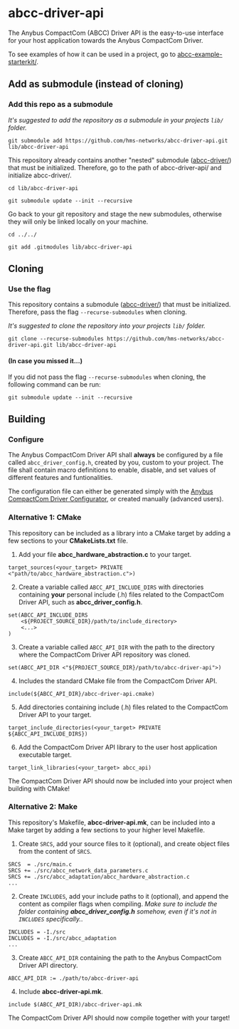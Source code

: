 # abcc-driver-api
The Anybus CompactCom (ABCC) Driver API is the easy-to-use interface for your host application towards the Anybus CompactCom Driver.

To see examples of how it can be used in a project, go to [abcc-example-starterkit/](https://github.com/hms-networks/abcc-example-starterkit).

## Add as submodule (instead of cloning)

### Add this repo as a submodule

*It's suggested to add the repository as a submodule in your projects `lib/` folder.*
```
git submodule add https://github.com/hms-networks/abcc-driver-api.git lib/abcc-driver-api
```
This repository already contains another "nested" submodule ([abcc-driver/](https://github.com/hms-networks/abcc-driver)) that must be initialized. Therefore, go to the path of abcc-driver-api/ and initialize abcc-driver/.
```
cd lib/abcc-driver-api
```
```
git submodule update --init --recursive
```
Go back to your git repository and stage the new submodules, otherwise they will only be linked locally on your machine.
```
cd ../../
```
```
git add .gitmodules lib/abcc-driver-api
```

## Cloning

### Use the flag

This repository contains a submodule ([abcc-driver/](https://github.com/hms-networks/abcc-driver)) that must be initialized. Therefore, pass the flag `--recurse-submodules` when cloning.

*It's suggested to clone the repository into your projects `lib/` folder.*
```
git clone --recurse-submodules https://github.com/hms-networks/abcc-driver-api.git lib/abcc-driver-api
```

#### (In case you missed it...)

If you did not pass the flag `--recurse-submodules` when cloning, the following command can be run:
```
git submodule update --init --recursive
```

## Building

### Configure

The Anybus CompactCom Driver API shall **always** be configured by a file called `abcc_driver_config.h`, created by you, custom to your project. The file shall contain macro definitions to enable, disable, and set values of different features and funtionalities.

The configuration file can either be generated simply with the [Anybus CompactCom Driver Configurator](https://compactcom40driver.online-config.anybus.com/), or created manually (advanced users).

### Alternative 1: CMake

This repository can be included as a library into a CMake target by adding a few sections to your **CMakeLists.txt** file.

1. Add your file **abcc_hardware_abstraction.c** to your target.
```
target_sources(<your_target> PRIVATE <"path/to/abcc_hardware_abstraction.c">)
```

2. Create a variable called `ABCC_API_INCLUDE_DIRS` with directories containing **your** personal include (.h) files related to the CompactCom Driver API, such as **abcc_driver_config.h**.
```
set(ABCC_API_INCLUDE_DIRS
    <${PROJECT_SOURCE_DIR}/path/to/include_directory>
	<...>
)
```

3. Create a variable called `ABCC_API_DIR` with the path to the directory where the CompactCom Driver API repository was cloned.
```
set(ABCC_API_DIR <"${PROJECT_SOURCE_DIR}/path/to/abcc-driver-api">)
```

4. Includes the standard CMake file from the CompactCom Driver API.
```
include(${ABCC_API_DIR}/abcc-driver-api.cmake)
```

5. Add directories containing include (.h) files related to the CompactCom Driver API to your target.
```
target_include_directories(<your_target> PRIVATE ${ABCC_API_INCLUDE_DIRS})
```

6. Add the CompactCom Driver API library to the user host application executable target.
```
target_link_libraries(<your_target> abcc_api)
```
The CompactCom Driver API should now be included into your project when building with CMake!

### Alternative 2: Make

This repository's Makefile, **abcc-driver-api.mk**, can be included into a Make target by adding a few sections to your higher level Makefile.

1. Create `SRCS`, add your source files to it (optional), and create object files from the content of `SRCS`.
```
SRCS  = ./src/main.c
SRCS += ./src/abcc_network_data_parameters.c
SRCS += ./src/abcc_adaptation/abcc_hardware_abstraction.c
...
```
2. Create `INCLUDES`, add your include paths to it (optional), and append the content as compiler flags when compiling. *Make sure to include the folder containing **abcc_driver_config.h** somehow, even if it's not in `INCLUDES` specifically.*.
```
INCLUDES = -I./src
INCLUDES = -I./src/abcc_adaptation
...
```
3. Create `ABCC_API_DIR` containing the path to the Anybus CompactCom Driver API directory.
```
ABCC_API_DIR := ./path/to/abcc-driver-api
```
4. Include **abcc-driver-api.mk**.
```
include $(ABCC_API_DIR)/abcc-driver-api.mk
```
The CompactCom Driver API should now compile together with your target!
